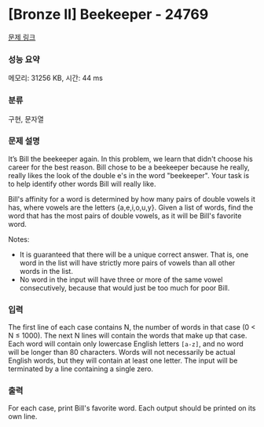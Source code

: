 # [Bronze II] Beekeeper - 24769 

[문제 링크](https://www.acmicpc.net/problem/24769) 

### 성능 요약

메모리: 31256 KB, 시간: 44 ms

### 분류

구현, 문자열

### 문제 설명

<p>It’s Bill the beekeeper again. In this problem, we learn that didn't choose his career for the best reason. Bill chose to be a beekeeper because he really, really likes the look of the double e's in the word "beekeeper". Your task is to help identify other words Bill will really like.</p>

<p>Bill's affinity for a word is determined by how many pairs of double vowels it has, where vowels are the letters {a,e,i,o,u,y}. Given a list of words, find the word that has the most pairs of double vowels, as it will be Bill's favorite word.</p>

<p>Notes:</p>

<ul>
	<li>It is guaranteed that there will be a unique correct answer. That is, one word in the list will have strictly more pairs of vowels than all other words in the list.</li>
	<li>No word in the input will have three or more of the same vowel consecutively, because that would just be too much for poor Bill.</li>
</ul>

### 입력 

 <p>The first line of each case contains N, the number of words in that case (0 < N ≤ 1000). The next N lines will contain the words that make up that case. Each word will contain only lowercase English letters <code>[a-z]</code>, and no word will be longer than 80 characters. Words will not necessarily be actual English words, but they will contain at least one letter. The input will be terminated by a line containing a single zero.</p>

### 출력 

 <p>For each case, print Bill's favorite word. Each output should be printed on its own line.</p>

